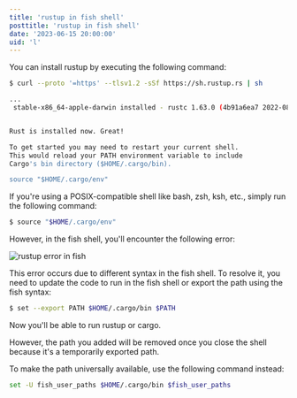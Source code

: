 ```yaml
---
title: 'rustup in fish shell'
posttitle: 'rustup in fish shell'
date: '2023-06-15 20:00:00'
uid: 'l'
---
```


You can install rustup by executing the following command:

```sh
$ curl --proto '=https' --tlsv1.2 -sSf https://sh.rustup.rs | sh

...
 stable-x86_64-apple-darwin installed - rustc 1.63.0 (4b91a6ea7 2022-08-08)


Rust is installed now. Great!

To get started you may need to restart your current shell.
This would reload your PATH environment variable to include
Cargo's bin directory ($HOME/.cargo/bin).

source "$HOME/.cargo/env"
```

If you're using a POSIX-compatible shell like bash, zsh, ksh, etc., simply run the following command:

```sh
$ source "$HOME/.cargo/env"
```
However, in the fish shell, you'll encounter the following error:

![rustup error in fish](/images/rustup-error-in-fish.png)

This error occurs due to different syntax in the fish shell. 
To resolve it, you need to update the code to run in the fish shell or export the path using the fish syntax:

```sh 
$ set --export PATH $HOME/.cargo/bin $PATH
```

Now you'll be able to run rustup or cargo.

However, the path you added will be removed once you close the shell because it's a 
temporarily exported path.

To make the path universally available, use the following command instead:

```sh 
set -U fish_user_paths $HOME/.cargo/bin $fish_user_paths
```
